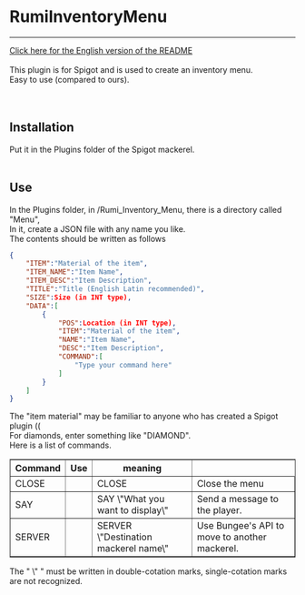 # RumiInventoryMenu
___
[Click here for the English version of the README](./README_EN.md)<BR>
<BR>
This plugin is for Spigot and is used to create an inventory menu.<BR>
Easy to use (compared to ours).<BR>
<BR>
<BR>
## Installation
Put it in the Plugins folder of the Spigot mackerel.<BR>
<BR>
## Use
In the Plugins folder, in /Rumi_Inventory_Menu, there is a directory called "Menu",<BR>
In it, create a JSON file with any name you like.<BR>
The contents should be written as follows<BR>
```json
{
	"ITEM":"Material of the item",
	"ITEM_NAME":"Item Name",
	"ITEM_DESC":"Item Description",
	"TITLE":"Title (English Latin recommended)",
	"SIZE":Size (in INT type),
	"DATA":[
		{
			"POS":Location (in INT type),
			"ITEM":"Material of the item",
			"NAME":"Item Name",
			"DESC":"Item Description",
			"COMMAND":[
				"Type your command here"
			]
		}
	]
}
```
The "item material" may be familiar to anyone who has created a Spigot plugin ((<BR>
For diamonds, enter something like "DIAMOND".<BR>
Here is a list of commands.<BR>
<TABLE border>
	<TR>
		<TH>Command</TH>
		<TH>Use</TH>
		<TH>meaning</TH>
	</TR>
	<TR>
		<TD>CLOSE<TD>
		<TD>CLOSE</TD>
		<TD>Close the menu</TD>
	</TR>
	<TR>
		<TD>SAY<TD>
		<TD>SAY \"What you want to display\"</TD>
		<TD>Send a message to the player.</TD>
	</TR>
	<TR>
		<TD>SERVER<TD>
		<TD>SERVER \"Destination mackerel name\"</TD>
		<TD>Use Bungee's API to move to another mackerel.</TD>
	</TR>
</TABLE>
The " \" " must be written in double-cotation marks, single-cotation marks are not recognized.<BR>